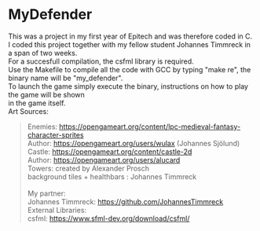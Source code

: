 # MyDefender
This was a project in my first year of Epitech and was therefore coded in C.<br/>
I coded this project together with my fellow student Johannes Timmreck in a span of two weeks.<br/>
For a succesfull compilation, the csfml library is required.<br/>
Use the Makefile to compile all the code with GCC by typing "make re", the binary name will be "my_defender".<br/>
To launch the game simply execute the binary, instructions on how to play the game will be shown<br/>
in the game itself.<br/>
Art Sources:<br/>
>Enemies: https://opengameart.org/content/lpc-medieval-fantasy-character-sprites<br/>
>  Author: https://opengameart.org/users/wulax (Johannes Sjölund)<br/>
>Castle: https://opengameart.org/content/castle-2d<br/>
>  Author: https://opengameart.org/users/alucard<br/>
>Towers: created by Alexander Prosch<br/>
>background tiles + healthbars : Johannes Timmreck<br/><br/>
My partner:<br/>
> Johannes Timmreck: https://github.com/JohannesTimmreck<br/>
External Libraries:<br/>
> csfml: https://www.sfml-dev.org/download/csfml/

